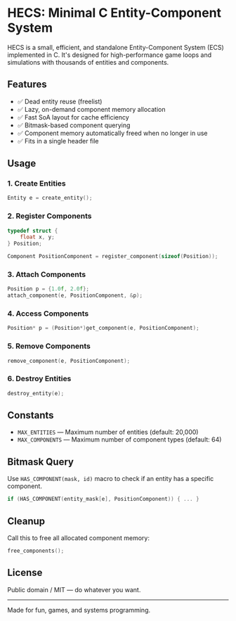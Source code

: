 # HECS: Minimal C Entity-Component System

HECS is a small, efficient, and standalone Entity-Component System (ECS) implemented in C. It's designed for high-performance game loops and simulations with thousands of entities and components.

## Features

- ✅ Dead entity reuse (freelist)
- ✅ Lazy, on-demand component memory allocation
- ✅ Fast SoA layout for cache efficiency
- ✅ Bitmask-based component querying
- ✅ Component memory automatically freed when no longer in use
- ✅ Fits in a single header file

## Usage

### 1. Create Entities

```c
Entity e = create_entity();
```

### 2. Register Components

```c
typedef struct {
    float x, y;
} Position;

Component PositionComponent = register_component(sizeof(Position));
```

### 3. Attach Components

```c
Position p = {1.0f, 2.0f};
attach_component(e, PositionComponent, &p);
```

### 4. Access Components

```c
Position* p = (Position*)get_component(e, PositionComponent);
```

### 5. Remove Components

```c
remove_component(e, PositionComponent);
```

### 6. Destroy Entities

```c
destroy_entity(e);
```

## Constants

- `MAX_ENTITIES` — Maximum number of entities (default: 20,000)
- `MAX_COMPONENTS` — Maximum number of component types (default: 64)

## Bitmask Query

Use `HAS_COMPONENT(mask, id)` macro to check if an entity has a specific component.

```c
if (HAS_COMPONENT(entity_mask[e], PositionComponent)) { ... }
```

## Cleanup

Call this to free all allocated component memory:

```c
free_components();
```

## License

Public domain / MIT — do whatever you want.

---

Made for fun, games, and systems programming.

